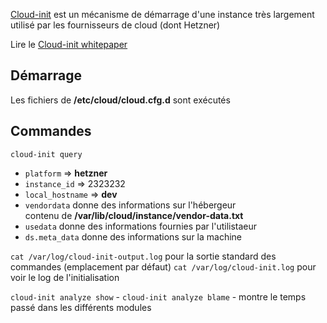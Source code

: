 
[Cloud-init](https://cloudinit.readthedocs.io/en/latest/index.html#) est un mécanisme de démarrage d'une instance très largement
utilisé par les fournisseurs de cloud (dont Hetzner)

Lire le [Cloud-init whitepaper](https://www.dropbox.com/s/dgtwr8dbfquwgwd/CloudInit_Whitepaper.pdf?dl=0)

## Démarrage

Les fichiers de **/etc/cloud/cloud.cfg.d** sont exécutés

## Commandes

`cloud-init query` 
- `platform` => **hetzner**
- `instance_id` => 2323232
- `local_hostname` => **dev**
- `vendordata` donne des informations sur l'hébergeur  
  contenu de **/var/lib/cloud/instance/vendor-data.txt**
- `usedata` donne des informations fournies par l'utilistaeur
- `ds.meta_data` donne des informations sur la machine


`cat /var/log/cloud-init-output.log` pour la sortie standard des commandes (emplacement par défaut)
`cat /var/log/cloud-init.log` pour voir le log de l'initialisation

`cloud-init analyze show` - 
`cloud-init analyze blame` - montre le temps passé dans les différents modules 
